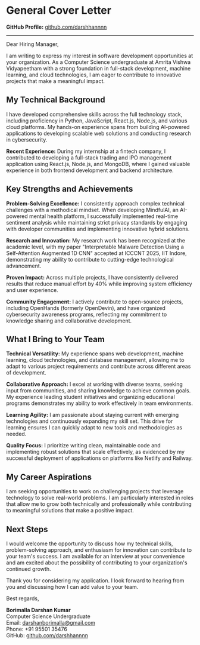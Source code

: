 # General Cover Letter

**GitHub Profile:** [github.com/darshhannnn](https://github.com/darshhannnn)

---

Dear Hiring Manager,

I am writing to express my interest in software development opportunities at your organization. As a Computer Science undergraduate at Amrita Vishwa Vidyapeetham with a strong foundation in full-stack development, machine learning, and cloud technologies, I am eager to contribute to innovative projects that make a meaningful impact.

## My Technical Background

I have developed comprehensive skills across the full technology stack, including proficiency in Python, JavaScript, React.js, Node.js, and various cloud platforms. My hands-on experience spans from building AI-powered applications to developing scalable web solutions and conducting research in cybersecurity.

**Recent Experience:** During my internship at a fintech company, I contributed to developing a full-stack trading and IPO management application using React.js, Node.js, and MongoDB, where I gained valuable experience in both frontend development and backend architecture.

## Key Strengths and Achievements

**Problem-Solving Excellence:** I consistently approach complex technical challenges with a methodical mindset. When developing MindfulAI, an AI-powered mental health platform, I successfully implemented real-time sentiment analysis while maintaining strict privacy standards by engaging with developer communities and implementing innovative hybrid solutions.

**Research and Innovation:** My research work has been recognized at the academic level, with my paper "Interpretable Malware Detection Using a Self-Attention Augmented 1D CNN" accepted at ICCCNT 2025, IIT Indore, demonstrating my ability to contribute to cutting-edge technological advancement.

**Proven Impact:** Across multiple projects, I have consistently delivered results that reduce manual effort by 40% while improving system efficiency and user experience.

**Community Engagement:** I actively contribute to open-source projects, including OpenHands (formerly OpenDevin), and have organized cybersecurity awareness programs, reflecting my commitment to knowledge sharing and collaborative development.

## What I Bring to Your Team

**Technical Versatility:** My experience spans web development, machine learning, cloud technologies, and database management, allowing me to adapt to various project requirements and contribute across different areas of development.

**Collaborative Approach:** I excel at working with diverse teams, seeking input from communities, and sharing knowledge to achieve common goals. My experience leading student initiatives and organizing educational programs demonstrates my ability to work effectively in team environments.

**Learning Agility:** I am passionate about staying current with emerging technologies and continuously expanding my skill set. This drive for learning ensures I can quickly adapt to new tools and methodologies as needed.

**Quality Focus:** I prioritize writing clean, maintainable code and implementing robust solutions that scale effectively, as evidenced by my successful deployment of applications on platforms like Netlify and Railway.

## My Career Aspirations

I am seeking opportunities to work on challenging projects that leverage technology to solve real-world problems. I am particularly interested in roles that allow me to grow both technically and professionally while contributing to meaningful solutions that make a positive impact.

## Next Steps

I would welcome the opportunity to discuss how my technical skills, problem-solving approach, and enthusiasm for innovation can contribute to your team's success. I am available for an interview at your convenience and am excited about the possibility of contributing to your organization's continued growth.

Thank you for considering my application. I look forward to hearing from you and discussing how I can add value to your team.

Best regards,

**Borimalla Darshan Kumar**  
Computer Science Undergraduate  
Email: darshanborimalla@gmail.com  
Phone: +91 95501 35476  
GitHub: [github.com/darshhannnn](https://github.com/darshhannnn)
